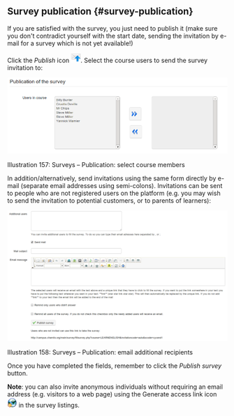 ## Survey publication {#survey-publication}

If you are satisfied with the survey, you just need to publish it (make sure you don&#039;t contradict yourself with the start date, sending the invitation by e-mail for a survey which is not yet available!)

Click the _Publish_ icon ![](../assets/graphics293.png). Select the course users to send the survey invitation to:

![](../assets/images226.png)

Illustration 157: Surveys – Publication: select course members

In addition/alternatively, send invitations using the same form directly by e-mail (separate email addresses using semi-colons). Invitations can be sent to people who are not registered users on the platform (e.g. you may wish to send the invitation to potential customers, or to parents of learners):

![](../assets/graphics296.png)

Illustration 158: Surveys – Publication: email additional recipients

Once you have completed the fields, remember to click the _Publish survey_ button.

**Note**: you can also invite anonymous individuals without requiring an email address (e.g. visitors to a web page) using the Generate access link icon ![](../assets/graphics294.png) in the survey listings.